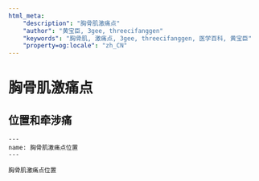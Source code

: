 ```yaml
---
html_meta:
    "description": "胸骨肌激痛点"
    "author": "黄宝臣, 3gee, threecifanggen"
    "keywords": "胸骨肌, 激痛点, 3gee, threecifanggen, 医学百科, 黄宝臣"
    "property=og:locale": "zh_CN"
---
```

# 胸骨肌激痛点

## 位置和牵涉痛

```{figure} assets/img/2022-01-23-12-56-43.png
---
name: 胸骨肌激痛点位置
---

胸骨肌激痛点位置
```